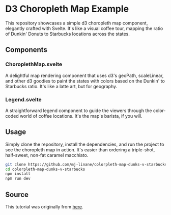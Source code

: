 # D3 Choropleth Map Example

This repository showcases a simple d3 choropleth map component, elegantly crafted with Svelte. It's like a visual coffee tour, mapping the ratio of Dunkin' Donuts to Starbucks locations across the states.

## Components

### ChoroplethMap.svelte

A delightful map rendering component that uses d3's geoPath, scaleLinear, and other d3 goodies to paint the states with colors based on the Dunkin' to Starbucks ratio. It's like a latte art, but for geography.

### Legend.svelte

A straightforward legend component to guide the viewers through the color-coded world of coffee locations. It's the map's barista, if you will.

## Usage

Simply clone the repository, install the dependencies, and run the project to see the choropleth map in action. It's easier than ordering a triple-shot, half-sweet, non-fat caramel macchiato.

```bash
git clone https://github.com/mj-linane/colorpleth-map-dunks-v-starbucks.git
cd colorpleth-map-dunks-v-starbucks
npm install
npm run dev
```

## Source

This tutorial was originally from [here](https://www.newline.co/@kchan/building-a-choropleth-map-with-d3-and-svelte--e8b4a5d8?utm_source=newline&utm_medium=email&utm_campaign=20230808_nspamod&utm_content=l2&inf_contact_key=8d37daa1a6e1e60c437eedd69569a84ccc0558ed5d4c28cbfab114022b1ec50d).
